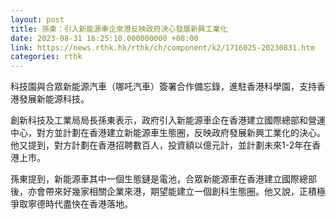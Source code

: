 ```yaml
---
layout: post
title: 孫東：引入新能源車企來港反映政府決心發展新興工業化
date: 2023-08-31 16:25:10.000000000 +08:00
link: https://news.rthk.hk/rthk/ch/component/k2/1716025-20230831.htm
categories: rthk
---
```


科技園與合眾新能源汽車（哪吒汽車）簽署合作備忘錄，進駐香港科學園，支持香港發展新能源科技。

創新科技及工業局局長孫東表示，政府引入新能源車企在香港建立國際總部和營運中心，對方並計劃在香港建立新能源車生態圈，反映政府發展新興工業化的決心。他又提到，對方計劃在香港招聘數百人，投資額以億元計，並計劃未來1-2年在香港上市。

孫東提到，新能源車其中一個生態鏈是電池，合眾新能源車在香港建立國際總部後，亦會帶來好幾家相關企業來港，期望能建立一個創科生態圈。他又說，正積極爭取寧德時代盡快在香港落地。
